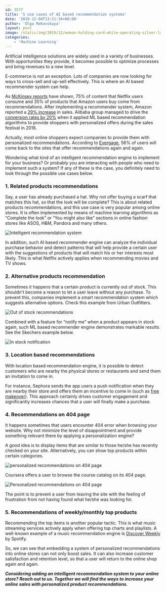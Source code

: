 ```yaml
---
id: 3577
title: '5 use cases of AI based recommendation systems'
date: '2019-12-04T13:21:34+08:00'
author: 'Olga Rekovskaya'
layout: post
image: /static/img/2019/12/woman-holding-card-while-operating-silver-laptop-919436-1.jpg
categories:
    - 'Machine Learning'
---
```


Artificial intelligence solutions are widely used in a variety of businesses. With opportunities they provide, it becomes possible to optimize processes and bring revenues to a new level.

E-commerce is not an exception. Lots of companies are now looking for ways to cross-sell and up-sell effectively. This is where an AI based recommender system can help. 

As [McKinsey reports](https://www.mckinsey.com/industries/retail/our-insights/how-retailers-can-keep-up-with-consumers) have shown, 75% of content that Netflix users consume and 35% of products that Amazon users buy come from recommendations. After implementing a recommender system, Amazon reported a [29% increase](https://fortune.com/2012/07/30/amazons-recommendation-secret/) in sales. Alibaba group managed to drive the [conversion rates by 20%](https://martechtoday.com/roi-recommendation-engines-marketing-205787) when it applied ML based recommendation algorithms to provide shoppers with personalized offers during the sales festival in 2016.

Actually, most online shoppers expect companies to provide them with personalized recommendations. According to [Evergage](https://www.evergage.com/wp-content/uploads/2018/04/Evergage-2018-Trends-in-Personalization-Survey.pdf), 56% of users will come back to the sites that offer recommendations again and again.

Wondering what kind of an intelligent recommendation engine to implement for your business? Or probably you are interacting with people who need to implement such a system? If any of these is the case, you definitely need to look through the possible use cases below.

### 1. Related products recommendations

Say, a user has already purchased a hat. Why not offer buying a scarf that matches this hat, so that the look will be complete? This is about related products recommendations, and this use case is very popular among online stores. It is often implemented by means of machine learning algorithms as “Complete the look” or “You might also like” sections in online fashion stores like ASOS, H&M, Pandora and many others.

![Intelligent recommendation system](https://issart.com/blog/wp-content/uploads/2019/12/ASOS.png)

In addition, such AI based recommender engine can analyze the individual purchase behavior and detect patterns that will help provide a certain user with the suggestions of products that will match his or her interests most likely. This is what Netflix actively applies when recommending movies and TV shows.

### 2. Alternative products recommendation

Sometimes it happens that a certain product is currently out of stock. This shouldn't become a reason to let a user leave without any purchase. To prevent this, companies implement a smart recommendation system which suggests alternative options. Check this example from Urban Outfitters.

![Out of stock recommendations](https://issart.com/blog/wp-content/uploads/2019/12/Urban_outfitters.png)

Combined with a feature for “notify me” when a product appears in stock again, such ML based recommender engine demonstrates markable results. See the Skechers example below.

![In stock notification](https://issart.com/blog/wp-content/uploads/2019/12/Skechers.png)

### 3. Location based recommendations

With location based recommendation engine, it is possible to detect customers who are nearby the physical stores or restaurants and send them an invitation to come in.

For instance, Sephora sends the app users a push notification when they are nearby their store and offers them an incentive to come in (such as [free makeover](https://taplytics.com/blog/location-based-push-notification-examples-ideas/)). This approach certainly drives customer engagement and significantly increases chances that a user will finally make a purchase.

### 4. Recommendations on 404 page

It happens sometimes that users encounter 404 error when browsing your website. Why not minimize the level of disappointment and provide something relevant there by applying a personalization engine? 

A good idea is to display items that are similar to those he/she has recently checked on your site. Alternatively, you can show top products within certain categories. 

![personalized recommendations on 404 page](https://issart.com/blog/wp-content/uploads/2019/12/Nike.png)

Coursera offers a user to browse the course catalog on its 404 page.

![Personalized recommendations on 404 page](https://issart.com/blog/wp-content/uploads/2019/12/Coursera.png)

The point is to prevent a user from leaving the site with the feeling of frustration from not having found what he/she was looking for.

### 5. Recommendations of weekly/monthly top products

Recommending the top items is another popular tactic. This is what music streaming services actively apply when offering top charts and playlists. A well-known example of a music recommendation engine is [Discover Weekly](https://www.spotify.com/discoverweekly/) by Spotify.

So, we can see that embedding a system of personalized recommendations into online stores can not only boost sales. It can also increase customer satisfaction and retention level, so that a user will return to the online shop again and again.

***Considering adding an intelligent recommendation system to your online store? Reach out to us. Together we will find the ways to increase your online sales with personalized product recommendations.***